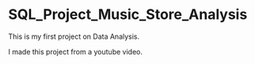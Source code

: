 # SQL_Project_Music_Store_Analysis

This is my first project on Data Analysis.

I made this project from a youtube video.
